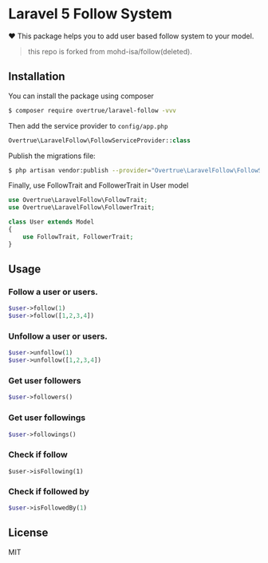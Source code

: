 # Laravel 5 Follow System

:heart: This package helps you to add user based follow system to your model.

> this repo is forked from mohd-isa/follow(deleted).

## Installation

You can install the package using composer

```sh
$ composer require overtrue/laravel-follow -vvv
```

Then add the service provider to `config/app.php`

```php
Overtrue\LaravelFollow\FollowServiceProvider::class
```

Publish the migrations file:

```sh
$ php artisan vendor:publish --provider="Overtrue\LaravelFollow\FollowServiceProvider" --tag="migrations"
```

Finally, use FollowTrait and FollowerTrait in User model

```php
use Overtrue\LaravelFollow\FollowTrait;
use Overtrue\LaravelFollow\FollowerTrait;

class User extends Model
{
    use FollowTrait, FollowerTrait;
}
```

## Usage

### Follow a user or users.

```php
$user->follow(1)
$user->follow([1,2,3,4])
```

### Unfollow a user or users.

```php
$user->unfollow(1)
$user->unfollow([1,2,3,4])
```

### Get user followers

```php
$user->followers()
```

### Get user followings

```php
$user->followings()
```

### Check if follow
```
$user->isFollowing(1)
```

### Check if followed by

```php
$user->isFollowedBy(1)
```

## License

MIT
